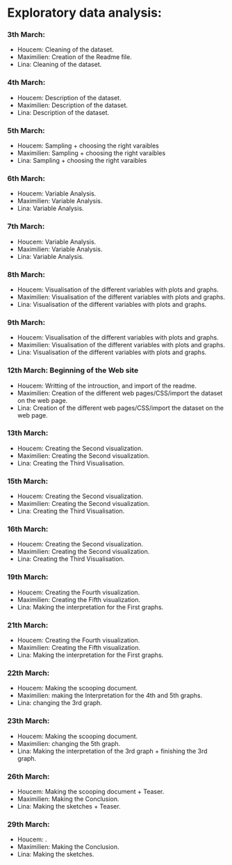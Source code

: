 # Exploratory data analysis:

### 3th March:

- Houcem: Cleaning of the dataset.
- Maximilien: Creation of the Readme file.
- Lina: Cleaning of the dataset.

### 4th March:

- Houcem: Description of the dataset.
- Maximilien: Description of the dataset.
- Lina: Description of the dataset.

### 5th March:

- Houcem: Sampling + choosing the right varaibles 
- Maximilien: Sampling + choosing the right varaibles 
- Lina: Sampling + choosing the right varaibles 

### 6th March:

- Houcem: Variable Analysis.
- Maximilien: Variable Analysis.
- Lina: Variable Analysis.

### 7th March:

- Houcem: Variable Analysis.
- Maximilien: Variable Analysis.
- Lina: Variable Analysis.

### 8th March:

- Houcem: Visualisation of the different variables with plots and graphs.
- Maximilien: Visualisation of the different variables with plots and graphs.
- Lina: Visualisation of the different variables with plots and graphs.

### 9th March:

- Houcem: Visualisation of the different variables with plots and graphs.
- Maximilien: Visualisation of the different variables with plots and graphs.
- Lina: Visualisation of the different variables with plots and graphs.

### 12th March: Beginning of the Web site

- Houcem: Writting of the introuction, and import of the readme.
- Maximilien: Creation of the different web pages/CSS/import the dataset on the web page.
- Lina: Creation of the different web pages/CSS/import the dataset on the web page.
  
### 13th March:

- Houcem: Creating the Second visualization.
- Maximilien: Creating the Second visualization.
- Lina: Creating the Third Visualisation.

### 15th March:

- Houcem: Creating the Second visualization.
- Maximilien: Creating the Second visualization.
- Lina: Creating the Third Visualisation.

### 16th March:

- Houcem: Creating the Second visualization.
- Maximilien: Creating the Second visualization.
- Lina: Creating the Third Visualisation.

### 19th March:

- Houcem: Creating the Fourth visualization.
- Maximilien: Creating the Fifth visualization.
- Lina: Making the interpretation for the First graphs.

### 21th March:

- Houcem: Creating the Fourth visualization.
- Maximilien: Creating the Fifth visualization.
- Lina: Making the interpretation for the First graphs.
  
### 22th March:

- Houcem: Making the scooping document.
- Maximilien: making the Interpretation for the 4th and 5th graphs.
- Lina: changing the 3rd graph.

### 23th March:

- Houcem: Making the scooping document.
- Maximilien: changing the 5th graph.
- Lina: Making the interpretation of the 3rd graph + finishing the 3rd graph.

### 26th March:

- Houcem: Making the scooping document + Teaser.
- Maximilien: Making the Conclusion.
- Lina: Making the sketches + Teaser.

### 29th March:

- Houcem: .
- Maximilien: Making the Conclusion.
- Lina: Making the sketches.

